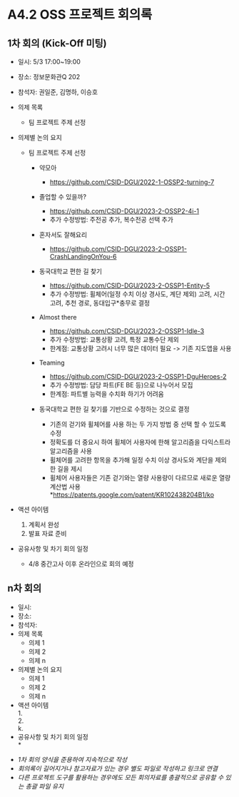 # A4.2 OSS 프로젝트 회의록  

## 1차 회의 (Kick-Off 미팅)  

* 일시: 5/3 17:00~19:00  
* 장소: 정보문화관Q 202  
* 참석자: 권일준, 김명하, 이승호  
* 의제 목록
    * 팀 프로젝트 주제 선정  
* 의제별 논의 요지  
    * 팀 프로젝트 주제 선정  
        * 약모아  
            * https://github.com/CSID-DGU/2022-1-OSSP2-turning-7  
        * 졸업할 수 있을까?  
            * https://github.com/CSID-DGU/2023-2-OSSP2-4i-1  
            * 추가 수정방법: 주전공 추가, 복수전공 선택 추가  
        * 혼자서도 잘해요리  
            * https://github.com/CSID-DGU/2023-2-OSSP1-CrashLandingOnYou-6  
        * 동국대학교 편한 길 찾기  
            * https://github.com/CSID-DGU/2023-2-OSSP1-Entity-5  
            * 추가 수정방법: 휠체어(일정 수치 이상 경사도, 계단 제외) 고려, 시간 고려, 추천 경로, 동대입구*충무로 결정   
        * Almost there  
            * https://github.com/CSID-DGU/2023-2-OSSP1-Idle-3  
            * 추가 수정방법: 교통상황 고려, 특정 교통수단 제외  
            * 한계점: 교통상황 고려시 너무 많은 데이터 필요 -> 기존 지도앱을 사용  
        * Teaming  
            * https://github.com/CSID-DGU/2023-2-OSSP1-DguHeroes-2  
            * 추가 수정방법: 담당 파트(FE BE 등)으로 나누어서 모집  
            * 한계점: 파트별 능력을 수치화 하기가 어려움  

        * 동국대학교 편한 길 찾기를 기반으로 수정하는 것으로 결정 
            * 기존의 걷기와 휠체어를 사용 하는 두 가지 방법 중 선택 할 수 있도록 수정  
            * 정확도를 더 중요시 하여 휠체어 사용자에 한해 알고리즘을 다익스트라 알고리즘을 사용  
            * 휠체어를 고려한 항목을 추가해 일정 수치 이상 경사도와 계단을 제외한 길을 제시  
            * 휠체어 사용자들은 기존 걷기와는 열량 사용량이 다르므로 새로운 열량 계산법 사용  
                *https://patents.google.com/patent/KR102438204B1/ko    
* 액션 아이템  
    1.  계획서 완성  
    2.  발표 자료 준비  
    
* 공유사항 및 차기 회의 일정  
    * 4/8 중간고사 이후 온라인으로 회의 예정  


## n차 회의  
* 일시:  
* 장소:   
* 참석자:   
* 의제 목록  
    * 의제 1  
    * 의제 2  
    * 의제 n  
* 의제별 논의 요지  
    * 의제 1   
    * 의제 2  
    * 의제 n  
* 액션 아이템  
    1.  
    2.  
    k.  
* 공유사항 및 차기 회의 일정  
    *  

- *1차 회의 양식을 준용하여 지속적으로 작성*  
- *회의록이 길어지거나 참고자료가 있는 경우 별도 파일로 작성하고 링크로 연결*  
- *다른 프로젝트 도구를 활용하는 경우에도 모든 회의자료를 총괄적으로 공유할 수 있는 총괄 파일 유지*  
